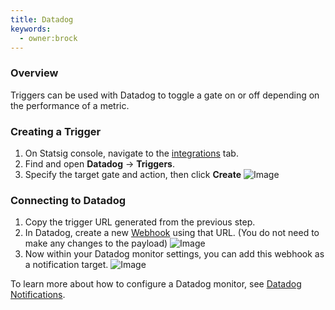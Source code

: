 ```yaml
---
title: Datadog
keywords:
  - owner:brock
---
```


### Overview

Triggers can be used with Datadog to toggle a gate on or off depending on the performance of a metric.

### Creating a Trigger

1. On Statsig console, navigate to the [integrations](https://console.statsig.com/integrations) tab.
2. Find and open **Datadog** -> **Triggers**.
3. Specify the target gate and action, then click **Create**
   ![Image](https://user-images.githubusercontent.com/111380336/216156433-a41461d7-349b-446a-a089-610e57917824.png)

### Connecting to Datadog

1. Copy the trigger URL generated from the previous step.
2. In Datadog, create a new [Webhook](https://app.datadoghq.com/integrations/webhooks) using that URL. (You do not need to make any changes to the payload)
   ![Image](https://user-images.githubusercontent.com/111380336/216156415-2b170a22-71ea-48af-9db9-dc3f76a357a4.png)
3. Now within your Datadog monitor settings, you can add this webhook as a notification target.
   ![Image](https://user-images.githubusercontent.com/111380336/216156425-8dd57f92-aa64-4a55-8bd4-4737a8e6818e.png)

To learn more about how to configure a Datadog monitor, see [Datadog Notifications](https://docs.datadoghq.com/monitors/notify/).
